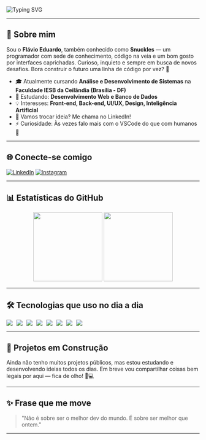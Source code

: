 <!-- Banner animado (opcional) -->
<img src="https://readme-typing-svg.demolab.com?font=Fira+Code&size=24&duration=3000&pause=1000&color=F7DF1E&center=true&vCenter=true&width=600&lines=Olá,+eu+sou+o+Flávio+Eduardo!;Apaixonado+por+programação;Vamos+codar+juntos!" alt="Typing SVG" />

---

## 👋 Sobre mim

Sou o **Flávio Eduardo**, também conhecido como **Snuckles** — um programador com sede de conhecimento, código na veia e um bom gosto por interfaces caprichadas. Curioso, inquieto e sempre em busca de novos desafios. Bora construir o futuro uma linha de código por vez? 🚀

- 🎓 Atualmente cursando **Análise e Desenvolvimento de Sistemas** na **Faculdade IESB da Ceilândia (Brasília - DF)**
- 🌱 Estudando: **Desenvolvimento Web e Banco de Dados**
- 💡 Interesses: **Front-end, Back-end, UI/UX, Design, Inteligência Artificial**
- 💬 Vamos trocar ideia? Me chama no LinkedIn!
- ⚡ Curiosidade: Às vezes falo mais com o VSCode do que com humanos 👀

---

## 🌐 Conecte-se comigo

[![LinkedIn](https://img.shields.io/badge/-LinkedIn-0077B5?style=for-the-badge&logo=linkedin&logoColor=white)](https://www.linkedin.com/in/flavio-eduardo-3314612b9/)
[![Instagram](https://img.shields.io/badge/-Instagram-E4405F?style=for-the-badge&logo=instagram&logoColor=white)](https://www.instagram.com/_snuckles_/)

---

## 📊 Estatísticas do GitHub

<div align="center">
  <img height="180em" src="https://github-readme-stats.vercel.app/api?username=Snuckles-22&show_icons=true&theme=dracula&count_private=true" />
  <img height="180em" src="https://github-readme-stats.vercel.app/api/top-langs/?username=Snuckles-22&layout=compact&langs_count=8&theme=dracula&title=Linguagens+mais+usadas" />
</div>

---

## 🛠️ Tecnologias que uso no dia a dia

<div style="display: flex; flex-wrap: wrap; gap: 10px; margin-top: 10px;">
  <img src="https://img.shields.io/badge/HTML5-E44D26?style=for-the-badge&logo=html5&logoColor=white"/>
  <img src="https://img.shields.io/badge/CSS3-264de4?style=for-the-badge&logo=css3&logoColor=white"/>
  <img src="https://img.shields.io/badge/JavaScript-F7DF1E?style=for-the-badge&logo=javascript&logoColor=black"/>
  <img src="https://img.shields.io/badge/Node.js-339933?style=for-the-badge&logo=node.js&logoColor=white"/>
  <img src="https://img.shields.io/badge/Python-3776AB?style=for-the-badge&logo=python&logoColor=white"/>
  <img src="https://img.shields.io/badge/MySQL-00000F?style=for-the-badge&logo=mysql&logoColor=white"/>
  <img src="https://img.shields.io/badge/Bootstrap-563D7C?style=for-the-badge&logo=bootstrap&logoColor=white"/>
  <img src="https://img.shields.io/badge/Figma-F24E1E?style=for-the-badge&logo=figma&logoColor=white"/>
</div>

---

## 💼 Projetos em Construção

Ainda não tenho muitos projetos públicos, mas estou estudando e desenvolvendo ideias todos os dias. Em breve vou compartilhar coisas bem legais por aqui — fica de olho! 👀💻

---

## ✨ Frase que me move

> "Não é sobre ser o melhor dev do mundo. É sobre ser melhor que ontem."

---
